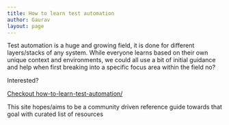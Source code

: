```yaml
---
title: How to learn test automation
author: Gaurav
layout: page
---
```


Test automation is a huge and growing field, it is done for different layers/stacks of any system.
While everyone learns based on their own unique context and environments, we could all use a bit of
initial guidance and help when first breaking into a specific focus area within the field no?

Interested?

[Checkout how-to-learn-test-automation/](https://automationhacks.io/how-to-learn-test-automation/)

This site hopes/aims to be a community driven reference guide towards that goal with curated list of
resources
